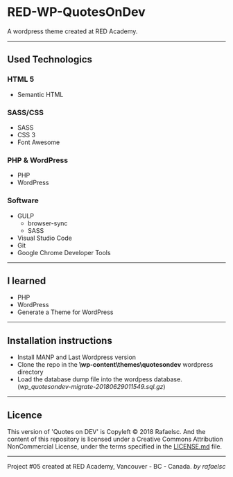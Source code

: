 # RED-WP-QuotesOnDev

A wordpress theme created at RED Academy.

-----------------------------------------------

## Used Technologics

### HTML 5

* Semantic HTML

### SASS/CSS

* SASS
* CSS 3
* Font Awesome

### PHP & WordPress

* PHP
* WordPress

### Software

* GULP
  * browser-sync
  * SASS
* Visual Studio Code
* Git
* Google Chrome Developer Tools

-----------------------------------------------

## I learned

* PHP
* WordPress
* Generate a Theme for WordPress

-----------------------------------------------

## Installation instructions

* Install MANP and Last Wordpress version
* Clone the repo in the __\wp-content\themes\quotesondev__ wordpress directory
* Load the database dump file into the wordpess database. (_wp_quotesondev-migrate-20180629011549.sql.gz_)

-----------------------------------------------
## Licence

This version of 'Quotes on DEV' is Copyleft © 2018 Rafaelsc. And the content of this repository is licensed under a Creative Commons Attribution NonCommercial License, under the terms specified in the [LICENSE.md](LICENSE.md) file.

-----------------------------------------------

Project #05 created at RED Academy, Vancouver - BC - Canada.
_by rafaelsc_
